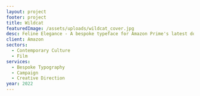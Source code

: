 ```yaml
---
layout: project
footer: project
title: Wildcat
featuredImage: /assets/uploads/wildcat_cover.jpg
desc: Feline Elegance - A bespoke typeface for Amazon Prime's latest documentary
client: Amazon
sectors:
  - Contemporary Culture
  - Film
services:
  - Bespoke Typography
  - Campaign
  - Creative Direction
year: 2022
---
```

